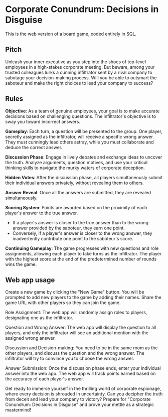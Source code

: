 # Corporate Conundrum: Decisions in Disguise

This is the web version of a board game, coded entirely in SQL.

## Pitch
Unleash your inner executive as you step into the shoes of top-level employees in a high-stakes corporate meeting. But beware, among your trusted colleagues lurks a cunning infiltrator sent by a rival company to sabotage your decision-making process. Will you be able to outsmart the saboteur and make the right choices to lead your company to success?

## Rules

**Objective**: As a team of genuine employees, your goal is to make accurate decisions based on challenging questions. The infiltrator's objective is to sway you toward incorrect answers.

**Gameplay**: Each turn, a question will be presented to the group. One player, secretly assigned as the infiltrator, will receive a specific wrong answer. They must cunningly lead others astray, while you must collaborate and deduce the correct answer.

**Discussion Phase**: Engage in lively debates and exchange ideas to uncover the truth. Analyze arguments, question motives, and use your critical thinking skills to navigate the murky waters of corporate deception.

**Hidden Votes**: After the discussion phase, all players simultaneously submit their individual answers privately, without revealing them to others.

**Answer Reveal**: Once all the answers are submitted, they are revealed simultaneously.

**Scoring System**: Points are awarded based on the proximity of each player's answer to the true answer.

 - If a player's answer is closer to the true answer than to the wrong answer provided by the saboteur, they earn one point.
 - Conversely, if a player's answer is closer to the wrong answer, they inadvertently contribute one point to the saboteur's score.

**Continuing Gameplay**: The game progresses with new questions and role assignments, allowing each player to take turns as the infiltrator. The player with the highest score at the end of the predetermined number of rounds wins the game.


## Web app usage

Create a new game by clicking the "New Game" button. You will be prompted to add new players to the game by adding their names. Share the game URL with other players so they can join the game.

Role Assignment: The web app will randomly assign roles to players, designating one as the infiltrator.

Question and Wrong Answer: The web app will display the question to all players, and only the infiltrator will see an additional mention with the assigned wrong answer.

Discussion and Decision-making: You need to be in the same room as the other players, and discuss the question and the wrong answer. The infiltrator will try to convince you to choose the wrong answer.

Answer Submission: Once the discussion phase ends, enter your individual answer into the web app. The web app will track points earned based on the accuracy of each player's answer.

Get ready to immerse yourself in the thrilling world of corporate espionage, where every decision is shrouded in uncertainty. Can you decipher the truth from deceit and lead your company to victory? Prepare for "Corporate Conundrum: Decisions in Disguise" and prove your mettle as a strategic mastermind!